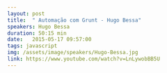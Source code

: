 ```yaml
---
layout: post
title:  " Automação com Grunt - Hugo Bessa"
speakers: Hugo Bessa
duration: 50:15 min
date:   2015-05-17 09:57:00
tags: javascript
img: /assets/image/speakers/Hugo-Bessa.jpg
link: https://www.youtube.com/watch?v=LnLywobBB5U
---
```

